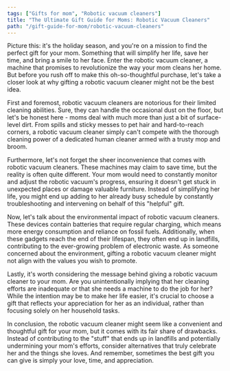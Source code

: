 ```yaml
---
tags: ["Gifts for mom", "Robotic vacuum cleaners"]
title: "The Ultimate Gift Guide for Moms: Robotic Vacuum Cleaners"
path: "/gift-guide-for-mom/robotic-vacuum-cleaners"
---
```


Picture this: it's the holiday season, and you're on a mission to find the perfect gift for your mom. Something that will simplify her life, save her time, and bring a smile to her face. Enter the robotic vacuum cleaner, a machine that promises to revolutionize the way your mom cleans her home. But before you rush off to make this oh-so-thoughtful purchase, let's take a closer look at why gifting a robotic vacuum cleaner might not be the best idea.

First and foremost, robotic vacuum cleaners are notorious for their limited cleaning abilities. Sure, they can handle the occasional dust on the floor, but let's be honest here - moms deal with much more than just a bit of surface-level dirt. From spills and sticky messes to pet hair and hard-to-reach corners, a robotic vacuum cleaner simply can't compete with the thorough cleaning power of a dedicated human cleaner armed with a trusty mop and broom.

Furthermore, let's not forget the sheer inconvenience that comes with robotic vacuum cleaners. These machines may claim to save time, but the reality is often quite different. Your mom would need to constantly monitor and adjust the robotic vacuum's progress, ensuring it doesn't get stuck in unexpected places or damage valuable furniture. Instead of simplifying her life, you might end up adding to her already busy schedule by constantly troubleshooting and intervening on behalf of this "helpful" gift.

Now, let's talk about the environmental impact of robotic vacuum cleaners. These devices contain batteries that require regular charging, which means more energy consumption and reliance on fossil fuels. Additionally, when these gadgets reach the end of their lifespan, they often end up in landfills, contributing to the ever-growing problem of electronic waste. As someone concerned about the environment, gifting a robotic vacuum cleaner might not align with the values you wish to promote.

Lastly, it's worth considering the message behind giving a robotic vacuum cleaner to your mom. Are you unintentionally implying that her cleaning efforts are inadequate or that she needs a machine to do the job for her? While the intention may be to make her life easier, it's crucial to choose a gift that reflects your appreciation for her as an individual, rather than focusing solely on her household tasks.

In conclusion, the robotic vacuum cleaner might seem like a convenient and thoughtful gift for your mom, but it comes with its fair share of drawbacks. Instead of contributing to the "stuff" that ends up in landfills and potentially undermining your mom's efforts, consider alternatives that truly celebrate her and the things she loves. And remember, sometimes the best gift you can give is simply your love, time, and appreciation.